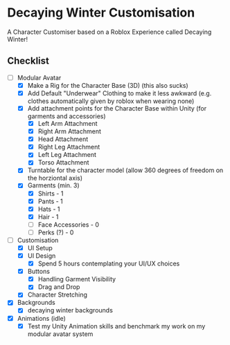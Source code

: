 # Decaying Winter Customisation
A Character Customiser based on a Roblox Experience called Decaying Winter!

## Checklist
- [ ] Modular Avatar
  - [x] Make a Rig for the Character Base (3D) (this also sucks)
  - [x] Add Default "Underwear" Clothing to make it less awkward (e.g. clothes automatically given by roblox when wearing none)
  - [x] Add attachment points for the Character Base within Unity (for garments and accessories)
    - [x] Left Arm Attachment
    - [x] Right Arm Attachment
    - [x] Head Attachment
    - [x] Right Leg Attachment
    - [x] Left Leg Attachment
    - [x] Torso Attachment  
  - [x] Turntable for the character model (allow 360 degrees of freedom on the horziontal axis)
  - [x] Garments (min. 3)
    - [x] Shirts - 1
    - [x] Pants - 1
    - [x] Hats - 1
    - [x] Hair - 1
    - [ ] Face Accessories - 0
    - [ ] Perks (?) - 0
- [ ] Customisation
  - [x] UI Setup
  - [x] UI Design
    - [x] Spend 5 hours contemplating your UI/UX choices 
  - [x] Buttons
    - [x] Handling Garment Visibility
    - [x] Drag and Drop
  - [x] Character Stretching
- [x] Backgrounds
  - [x] decaying winter backgrounds 
- [x] Animations (idle)
  - [x] Test my Unity Animation skills and benchmark my work on my modular avatar system 
